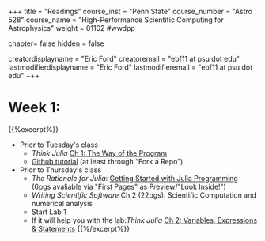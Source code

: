 +++
title = "Readings"
course_inst = "Penn State"
course_number = "Astro 528"
course_name = "High-Performance Scientific Computing for Astrophysics"
weight = 01102  #wwdpp

chapter= false
hidden = false

creatordisplayname = "Eric Ford"
creatoremail = "ebf11 at psu dot edu"
lastmodifierdisplayname = "Eric Ford"
lastmodifieremail = "ebf11 at psu dot edu"
+++


# Week 1:
{{%excerpt%}}
- Prior to Tuesday's class
   + _Think Julia_ [Ch 1: The Way of the Program](https://benlauwens.github.io/ThinkJulia.jl/latest/book.html#chap01)
   + [Github tutorial](https://help.github.com/articles/set-up-git) (at least through “Fork a Repo”)
- Prior to Thursday's class
   + _The Rationale for Julia_: [Getting Started with Julia Programming](https://www.amazon.com/Getting-started-Julia-Programming-Language/dp/178328479X/ref=sr_1_1?ie=UTF8&qid=1440428871&sr=8-1&keywords=getting+started+julia&pebp=1440428874415&perid=1J9MNTNKZ1S134VDRWMC) (6pgs avaliable via "First Pages" as Preview/"Look Inside!")
   + _Writing Scientific Software_ Ch 2 (22pgs): Scientific Computation and numerical analysis
   + Start Lab 1
   + If it will help you with the lab:_Think Julia_ [Ch 2: Variables, Expressions & Statements](https://benlauwens.github.io/ThinkJulia.jl/latest/book.html#chap02)
{{%/excerpt%}}
